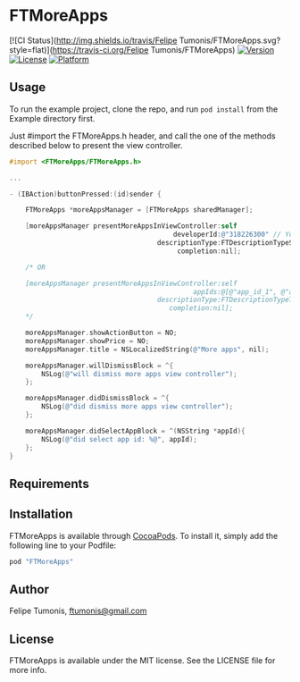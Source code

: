 # FTMoreApps

[![CI Status](http://img.shields.io/travis/Felipe Tumonis/FTMoreApps.svg?style=flat)](https://travis-ci.org/Felipe Tumonis/FTMoreApps)
[![Version](https://img.shields.io/cocoapods/v/FTMoreApps.svg?style=flat)](http://cocoapods.org/pods/FTMoreApps)
[![License](https://img.shields.io/cocoapods/l/FTMoreApps.svg?style=flat)](http://cocoapods.org/pods/FTMoreApps)
[![Platform](https://img.shields.io/cocoapods/p/FTMoreApps.svg?style=flat)](http://cocoapods.org/pods/FTMoreApps)

## Usage

To run the example project, clone the repo, and run `pod install` from the Example directory first.

Just #import the FTMoreApps.h header, and call the one of the methods described below to present the view controller.

```objective-c
#import <FTMoreApps/FTMoreApps.h>

...

- (IBAction)buttonPressed:(id)sender {

    FTMoreApps *moreAppsManager = [FTMoreApps sharedManager];

    [moreAppsManager presentMoreAppsInViewController:self
                                         developerId:@"318226300" // You can find your developer id in your iTunes link of your apps: https://itunes.apple.com/us/artist/felipe-tumonis/id318226300?mt=8
                                     descriptionType:FTDescriptionTypeScreenshots
                                          completion:nil];

    /* OR

    [moreAppsManager presentMoreAppsInViewController:self
                                              appIds:@[@"app_id_1", @"app_id_2", ...]
                                     descriptionType:FTDescriptionTypeText
                                        completion:nil];
    */

    moreAppsManager.showActionButton = NO;
    moreAppsManager.showPrice = NO;
    moreAppsManager.title = NSLocalizedString(@"More apps", nil);

    moreAppsManager.willDismissBlock = ^{
        NSLog(@"will dismiss more apps view controller");
    };

    moreAppsManager.didDismissBlock = ^{
        NSLog(@"did dismiss more apps view controller");
    };

    moreAppsManager.didSelectAppBlock = ^(NSString *appId){
        NSLog(@"did select app id: %@", appId);
    };
}
```

## Requirements

## Installation

FTMoreApps is available through [CocoaPods](http://cocoapods.org). To install
it, simply add the following line to your Podfile:

```ruby
pod "FTMoreApps"
```

## Author

Felipe Tumonis, ftumonis@gmail.com

## License

FTMoreApps is available under the MIT license. See the LICENSE file for more info.
